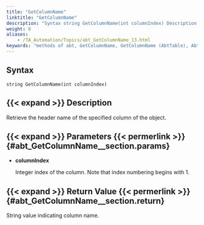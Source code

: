 ```yaml
--- 
title: "GetColumnName"
linktitle: "GetColumnName"
description: "Syntax string GetColumnName(int columnIndex) Description Retrieve the header name of the specified column of the object. Parameters columnIndex Integer index of the column. Note that index numbering ..."
weight: 8
aliases: 
    - /TA_Automation/Topics/abt_GetColumnName_13.html
keywords: "methods of abt, GetColumnName, GetColumnName (AbtTable), AbtTable, getcolumnname, abttable getcolumnname, column name, column header, get column name at given index"
---
```


## Syntax

`string GetColumnName(int columnIndex)`

## {{< expand >}} Description

Retrieve the header name of the specified column of the object.

## {{< expand >}} Parameters {{< permerlink >}} {#abt_GetColumnName__section.params} 

-   **columnIndex**

    Integer index of the column. Note that index numbering begins with 1.


## {{< expand >}} Return Value {{< permerlink >}} {#abt_GetColumnName__section.return} 

String value indicating column name.




